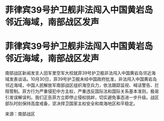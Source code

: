 # 菲律宾39号护卫舰非法闯入中国黄岩岛邻近海域，南部战区发声

# 菲律宾39号护卫舰非法闯入中国黄岩岛邻近海域，南部战区发声

南部战区新闻发言人田军里空军大校就菲39号护卫舰非法闯入中国黄岩岛邻近海域发表谈话。10月30日，菲39号护卫舰未经中国政府批准，非法闯入中国黄岩岛邻近海域，中国人民解放军南部战区组织海空兵力，依法跟踪监视、喊话警告、拦阻管制。菲方行为严重侵犯中方主权，严重违反国际法和国际关系基本准则，极易引发误解误判。我们正告菲方立即停止侵权挑衅，切实避免事态进一步升级。战区部队时刻保持高度戒备，坚决捍卫国家主权安全和南海地区和平稳定。

来源：南部战区


